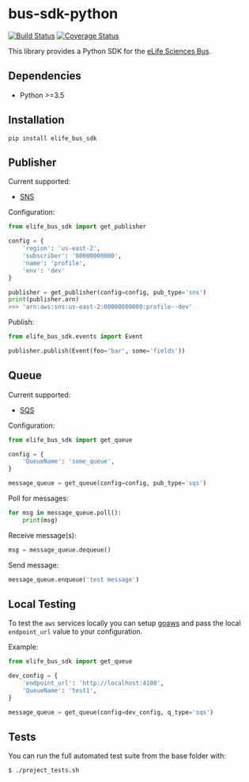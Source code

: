 # bus-sdk-python

[![Build Status](https://alfred.elifesciences.org/buildStatus/icon?job=library-bus-sdk-python)](https://alfred.elifesciences.org/job/library-bus-sdk-python/) [![Coverage Status](https://coveralls.io/repos/github/elifesciences/bus-sdk-python/badge.svg?branch=HEAD)](https://coveralls.io/github/elifesciences/bus-sdk-python?branch=HEAD)

This library provides a Python SDK for the [eLife Sciences Bus](https://github.com/elifesciences/bus).
    

Dependencies
------------

* Python >=3.5

Installation
------------

`pip install elife_bus_sdk`

Publisher
---------

Current supported:
- [SNS](https://aws.amazon.com/sns/)

Configuration:

```python
from elife_bus_sdk import get_publisher

config = {
    'region': 'us-east-2',
    'subscriber': '00000000000',       
    'name': 'profile',
    'env': 'dev'
}

publisher = get_publisher(config=config, pub_type='sns')
print(publisher.arn)
>>> 'arn:aws:sns:us-east-2:00000000000:profile--dev'
```

Publish:

```python
from elife_bus_sdk.events import Event

publisher.publish(Event(foo='bar', some='fields'))

```

Queue
---------

Current supported:
- [SQS](https://aws.amazon.com/sqs/)


Configuration:

```python
from elife_bus_sdk import get_queue

config = {   
    'QueueName': 'some_queue',
}

message_queue = get_queue(config=config, pub_type='sqs')
```

Poll for messages:
```python
for msg in message_queue.poll():
    print(msg)
```

Receive message(s):
```python
msg = message_queue.dequeue()
```

Send message:
```python
message_queue.enqueue('test message')
```

Local Testing
-------------
To test the `aws` services locally you can setup [goaws](https://github.com/p4tin/goaws) and pass the local `endpoint_url` value to your configuration.

Example:

```python
from elife_bus_sdk import get_queue

dev_config = {
    'endpoint_url': 'http://localhost:4100',
    'QueueName': 'test1',
}

message_queue = get_queue(config=dev_config, q_type='sqs')
```

Tests
-----

You can run the full automated test suite from the base folder with:

`$ ./project_tests.sh`